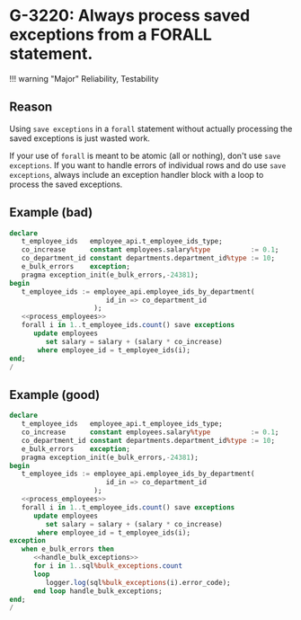 # G-3220: Always process saved exceptions from a FORALL statement.

!!! warning "Major"
    Reliability, Testability

## Reason

Using `save exceptions` in a `forall` statement without actually processing the saved exceptions is just wasted work.

If your use of `forall` is meant to be atomic (all or nothing), don't use `save exceptions`. If you want to handle errors of individual rows and do use `save exceptions`, always include an exception handler block with a loop to process the saved exceptions.

## Example (bad)

``` sql
declare
   t_employee_ids   employee_api.t_employee_ids_type;
   co_increase      constant employees.salary%type          := 0.1;
   co_department_id constant departments.department_id%type := 10;
   e_bulk_errors    exception;
   pragma exception_init(e_bulk_errors,-24381);
begin
   t_employee_ids := employee_api.employee_ids_by_department(
                        id_in => co_department_id
                     );
   <<process_employees>>
   forall i in 1..t_employee_ids.count() save exceptions
      update employees
         set salary = salary + (salary * co_increase)
       where employee_id = t_employee_ids(i);
end;
/
```

## Example (good)

``` sql
declare
   t_employee_ids   employee_api.t_employee_ids_type;
   co_increase      constant employees.salary%type          := 0.1;
   co_department_id constant departments.department_id%type := 10;
   e_bulk_errors    exception;
   pragma exception_init(e_bulk_errors,-24381);
begin
   t_employee_ids := employee_api.employee_ids_by_department(
                        id_in => co_department_id
                     );
   <<process_employees>>
   forall i in 1..t_employee_ids.count() save exceptions
      update employees
         set salary = salary + (salary * co_increase)
       where employee_id = t_employee_ids(i);
exception
   when e_bulk_errors then
      <<handle_bulk_exceptions>>
      for i in 1..sql%bulk_exceptions.count
      loop
         logger.log(sql%bulk_exceptions(i).error_code);
      end loop handle_bulk_exceptions;
end;
/
```